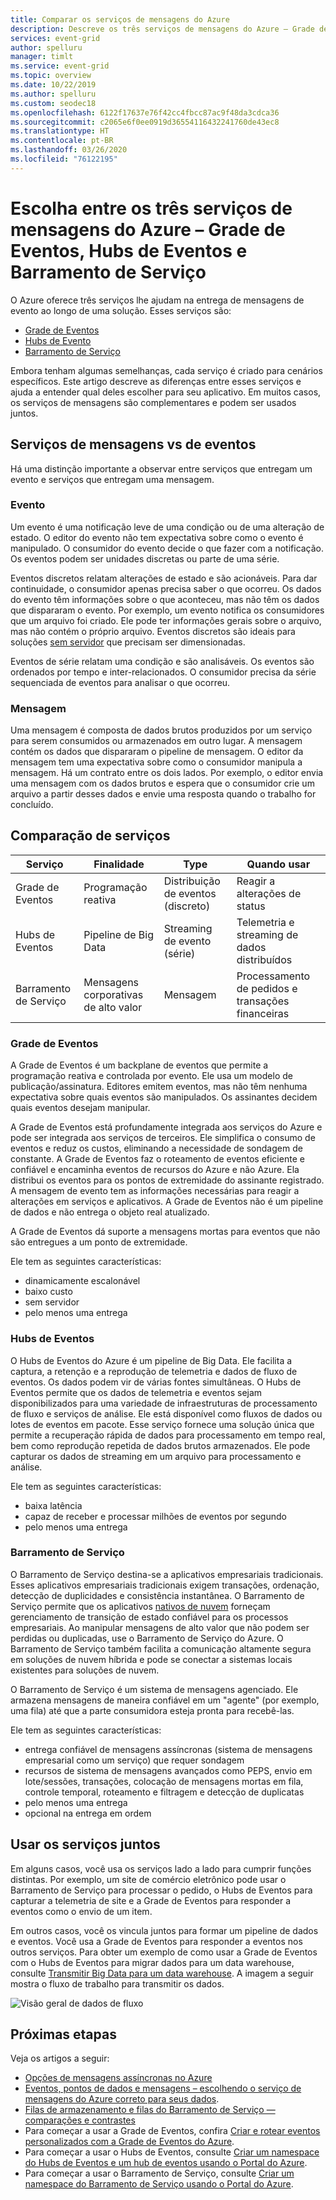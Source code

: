 ```yaml
---
title: Comparar os serviços de mensagens do Azure
description: Descreve os três serviços de mensagens do Azure – Grade de Eventos do Azure, Hubs de Eventos e Barramento de Serviço. Recomenda que serviço usar para cenários diferentes.
services: event-grid
author: spelluru
manager: timlt
ms.service: event-grid
ms.topic: overview
ms.date: 10/22/2019
ms.author: spelluru
ms.custom: seodec18
ms.openlocfilehash: 6122f17637e76f42cc4fbcc87ac9f48da3cdca36
ms.sourcegitcommit: c2065e6f0ee0919d36554116432241760de43ec8
ms.translationtype: HT
ms.contentlocale: pt-BR
ms.lasthandoff: 03/26/2020
ms.locfileid: "76122195"
---
```

# <a name="choose-between-azure-messaging-services---event-grid-event-hubs-and-service-bus"></a>Escolha entre os três serviços de mensagens do Azure – Grade de Eventos, Hubs de Eventos e Barramento de Serviço

O Azure oferece três serviços lhe ajudam na entrega de mensagens de evento ao longo de uma solução. Esses serviços são:

* [Grade de Eventos](/azure/event-grid/)
* [Hubs de Evento](/azure/event-hubs/)
* [Barramento de Serviço](/azure/service-bus-messaging/)

Embora tenham algumas semelhanças, cada serviço é criado para cenários específicos. Este artigo descreve as diferenças entre esses serviços e ajuda a entender qual deles escolher para seu aplicativo. Em muitos casos, os serviços de mensagens são complementares e podem ser usados juntos.

## <a name="event-vs-message-services"></a>Serviços de mensagens vs de eventos

Há uma distinção importante a observar entre serviços que entregam um evento e serviços que entregam uma mensagem.

### <a name="event"></a>Evento

Um evento é uma notificação leve de uma condição ou de uma alteração de estado. O editor do evento não tem expectativa sobre como o evento é manipulado. O consumidor do evento decide o que fazer com a notificação. Os eventos podem ser unidades discretas ou parte de uma série.

Eventos discretos relatam alterações de estado e são acionáveis. Para dar continuidade, o consumidor apenas precisa saber o que ocorreu. Os dados do evento têm informações sobre o que aconteceu, mas não têm os dados que dispararam o evento. Por exemplo, um evento notifica os consumidores que um arquivo foi criado. Ele pode ter informações gerais sobre o arquivo, mas não contém o próprio arquivo. Eventos discretos são ideais para soluções [sem servidor](https://azure.com/serverless) que precisam ser dimensionadas.

Eventos de série relatam uma condição e são analisáveis. Os eventos são ordenados por tempo e inter-relacionados. O consumidor precisa da série sequenciada de eventos para analisar o que ocorreu.

### <a name="message"></a>Mensagem

Uma mensagem é composta de dados brutos produzidos por um serviço para serem consumidos ou armazenados em outro lugar. A mensagem contém os dados que dispararam o pipeline de mensagem. O editor da mensagem tem uma expectativa sobre como o consumidor manipula a mensagem. Há um contrato entre os dois lados. Por exemplo, o editor envia uma mensagem com os dados brutos e espera que o consumidor crie um arquivo a partir desses dados e envie uma resposta quando o trabalho for concluído.

## <a name="comparison-of-services"></a>Comparação de serviços

| Serviço | Finalidade | Type | Quando usar |
| ------- | ------- | ---- | ----------- |
| Grade de Eventos | Programação reativa | Distribuição de eventos (discreto) | Reagir a alterações de status |
| Hubs de Eventos | Pipeline de Big Data | Streaming de evento (série) | Telemetria e streaming de dados distribuídos |
| Barramento de Serviço | Mensagens corporativas de alto valor | Mensagem | Processamento de pedidos e transações financeiras |

### <a name="event-grid"></a>Grade de Eventos

A Grade de Eventos é um backplane de eventos que permite a programação reativa e controlada por evento. Ele usa um modelo de publicação/assinatura. Editores emitem eventos, mas não têm nenhuma expectativa sobre quais eventos são manipulados. Os assinantes decidem quais eventos desejam manipular.

A Grade de Eventos está profundamente integrada aos serviços do Azure e pode ser integrada aos serviços de terceiros. Ele simplifica o consumo de eventos e reduz os custos, eliminando a necessidade de sondagem de constante. A Grade de Eventos faz o roteamento de eventos eficiente e confiável e encaminha eventos de recursos do Azure e não Azure. Ela distribui os eventos para os pontos de extremidade do assinante registrado. A mensagem de evento tem as informações necessárias para reagir a alterações em serviços e aplicativos. A Grade de Eventos não é um pipeline de dados e não entrega o objeto real atualizado.

A Grade de Eventos dá suporte a mensagens mortas para eventos que não são entregues a um ponto de extremidade.

Ele tem as seguintes características:

* dinamicamente escalonável
* baixo custo
* sem servidor
* pelo menos uma entrega

### <a name="event-hubs"></a>Hubs de Eventos

O Hubs de Eventos do Azure é um pipeline de Big Data. Ele facilita a captura, a retenção e a reprodução de telemetria e dados de fluxo de eventos. Os dados podem vir de várias fontes simultâneas. O Hubs de Eventos permite que os dados de telemetria e eventos sejam disponibilizados para uma variedade de infraestruturas de processamento de fluxo e serviços de análise. Ele está disponível como fluxos de dados ou lotes de eventos em pacote. Esse serviço fornece uma solução única que permite a recuperação rápida de dados para processamento em tempo real, bem como reprodução repetida de dados brutos armazenados. Ele pode capturar os dados de streaming em um arquivo para processamento e análise.

Ele tem as seguintes características:

* baixa latência
* capaz de receber e processar milhões de eventos por segundo
* pelo menos uma entrega

### <a name="service-bus"></a>Barramento de Serviço

O Barramento de Serviço destina-se a aplicativos empresariais tradicionais. Esses aplicativos empresariais tradicionais exigem transações, ordenação, detecção de duplicidades e consistência instantânea. O Barramento de Serviço permite que os aplicativos [nativos de nuvem](https://azure.microsoft.com/overview/cloudnative/) forneçam gerenciamento de transição de estado confiável para os processos empresariais. Ao manipular mensagens de alto valor que não podem ser perdidas ou duplicadas, use o Barramento de Serviço do Azure. O Barramento de Serviço também facilita a comunicação altamente segura em soluções de nuvem híbrida e pode se conectar a sistemas locais existentes para soluções de nuvem.

O Barramento de Serviço é um sistema de mensagens agenciado. Ele armazena mensagens de maneira confiável em um "agente" (por exemplo, uma fila) até que a parte consumidora esteja pronta para recebê-las.

Ele tem as seguintes características:

* entrega confiável de mensagens assíncronas (sistema de mensagens empresarial como um serviço) que requer sondagem
* recursos de sistema de mensagens avançados como PEPS, envio em lote/sessões, transações, colocação de mensagens mortas em fila, controle temporal, roteamento e filtragem e detecção de duplicatas
* pelo menos uma entrega
* opcional na entrega em ordem

## <a name="use-the-services-together"></a>Usar os serviços juntos

Em alguns casos, você usa os serviços lado a lado para cumprir funções distintas. Por exemplo, um site de comércio eletrônico pode usar o Barramento de Serviço para processar o pedido, o Hubs de Eventos para capturar a telemetria de site e a Grade de Eventos para responder a eventos como o envio de um item.

Em outros casos, você os vincula juntos para formar um pipeline de dados e eventos. Você usa a Grade de Eventos para responder a eventos nos outros serviços. Para obter um exemplo de como usar a Grade de Eventos com o Hubs de Eventos para migrar dados para um data warehouse, consulte [Transmitir Big Data para um data warehouse](event-grid-event-hubs-integration.md). A imagem a seguir mostra o fluxo de trabalho para transmitir os dados.

![Visão geral de dados de fluxo](./media/compare-messaging-services/overview.png)

## <a name="next-steps"></a>Próximas etapas
Veja os artigos a seguir: 
- [Opções de mensagens assíncronas no Azure](/azure/architecture/guide/technology-choices/messaging)
- [Eventos, pontos de dados e mensagens – escolhendo o serviço de mensagens do Azure correto para seus dados](https://azure.microsoft.com/blog/events-data-points-and-messages-choosing-the-right-azure-messaging-service-for-your-data/).
- [Filas de armazenamento e filas do Barramento de Serviço — comparações e contrastes](../service-bus-messaging/service-bus-azure-and-service-bus-queues-compared-contrasted.md)
- Para começar a usar a Grade de Eventos, confira [Criar e rotear eventos personalizados com a Grade de Eventos do Azure](custom-event-quickstart.md).
- Para começar a usar o Hubs de Eventos, consulte [Criar um namespace do Hubs de Eventos e um hub de eventos usando o Portal do Azure](../event-hubs/event-hubs-create.md).
- Para começar a usar o Barramento de Serviço, consulte [Criar um namespace do Barramento de Serviço usando o Portal do Azure](../service-bus-messaging/service-bus-create-namespace-portal.md).
